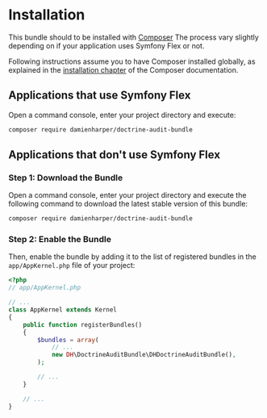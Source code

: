 # Installation

This bundle should to be installed with [Composer](https://getcomposer.org)
The process vary slightly depending on if your application uses Symfony Flex or not.

Following instructions assume you to have Composer installed globally, as explained
in the [installation chapter](https://getcomposer.org/doc/00-intro.md)
of the Composer documentation.


## Applications that use Symfony Flex

Open a command console, enter your project directory and execute:

```bash
composer require damienharper/doctrine-audit-bundle
```


## Applications that don't use Symfony Flex

### Step 1: Download the Bundle
Open a command console, enter your project directory and execute the
following command to download the latest stable version of this bundle:

```bash
composer require damienharper/doctrine-audit-bundle
```

### Step 2: Enable the Bundle
Then, enable the bundle by adding it to the list of registered bundles
in the `app/AppKernel.php` file of your project:

```php
<?php
// app/AppKernel.php

// ...
class AppKernel extends Kernel
{
    public function registerBundles()
    {
        $bundles = array(
            // ...
            new DH\DoctrineAuditBundle\DHDoctrineAuditBundle(),
        );

        // ...
    }

    // ...
}
```
